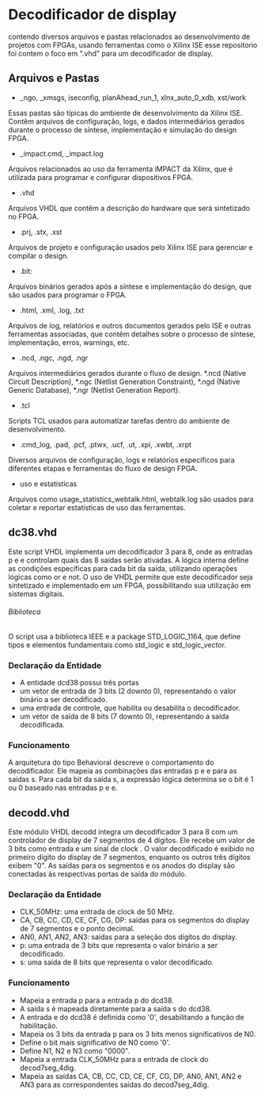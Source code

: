 # Decodificador de display 
contendo diversos arquivos e pastas relacionados ao desenvolvimento de projetos com FPGAs, usando ferramentas como o Xilinx ISE esse repositorio
foi contem o foco em ".vhd" para um decodificador de display.

## Arquivos e Pastas 
- _ngo, _xmsgs, iseconfig, planAhead_run_1, xlnx_auto_0_xdb, xst/work

Essas pastas são típicas do ambiente de desenvolvimento da Xilinx ISE. Contêm arquivos de configuração, logs, e dados intermediários gerados durante o processo de síntese, implementação e simulação do design FPGA.
- _impact.cmd, _impact.log

Arquivos relacionados ao uso da ferramenta iMPACT da Xilinx, que é utilizada para programar e configurar dispositivos FPGA.
- .vhd

Arquivos VHDL que contêm a descrição do hardware que será sintetizado no FPGA.
- .prj, .stx, .xst

Arquivos de projeto e configuração usados pelo Xilinx ISE para gerenciar e compilar o design.
- .bit:

Arquivos binários gerados após a síntese e implementação do design, que são usados para programar o FPGA.
- .html, .xml, .log, .txt

Arquivos de log, relatórios e outros documentos gerados pelo ISE e outras ferramentas associadas, que contêm detalhes sobre o processo de síntese, implementação, erros, warnings, etc.
- .ncd, .ngc, .ngd, .ngr

Arquivos intermediários gerados durante o fluxo de design. *.ncd (Native Circuit Description), *.ngc (Netlist Generation Constraint), *.ngd (Native Generic Database), *.ngr (Netlist Generation Report).
- .tcl

Scripts TCL usados para automatizar tarefas dentro do ambiente de desenvolvimento.
- .cmd_log, .pad, .pcf, .ptwx, .ucf, .ut, .xpi, .xwbt, .xrpt

Diversos arquivos de configuração, logs e relatórios específicos para diferentes etapas e ferramentas do fluxo de design FPGA. 
- uso e estatísticas

Arquivos como usage_statistics_webtalk.html, webtalk.log são usados para coletar e reportar estatísticas de uso das ferramentas.

## dc38.vhd
Este script VHDL implementa um decodificador 3 para 8, onde as entradas p e e controlam quais das 8 saídas serão ativadas.
A lógica interna define as condições específicas para cada bit da saída, utilizando operações lógicas como or e not. 
O uso de VHDL permite que este decodificador seja sintetizado e implementado em um FPGA, possibilitando sua utilização em sistemas digitais.

###### Biblioteca
O script usa a biblioteca IEEE e a package STD_LOGIC_1164, que define tipos e elementos fundamentais como std_logic e std_logic_vector.

### Declaração da Entidade
- A entidade dcd38 possui três portas
- um vetor de entrada de 3 bits (2 downto 0), representando o valor binário a ser decodificado.
- uma entrada de controle, que habilita ou desabilita o decodificador.
- um vetor de saída de 8 bits (7 downto 0), representando a saída decodificada.

### Funcionamento
A arquitetura do tipo Behavioral descreve o comportamento do decodificador. 
Ele mapeia as combinações das entradas p e e para as saídas s.
Para cada bit da saída s, a expressão lógica determina se o bit é 1 ou 0 baseado nas entradas p e e.

## decodd.vhd
Este módulo VHDL decodd integra um decodificador 3 para 8 com um controlador de display de 7 segmentos de 4 dígitos. 
Ele recebe um valor de 3 bits como entrada e um sinal de clock . 
O valor decodificado é exibido no primeiro dígito do display de 7 segmentos, enquanto os outros três dígitos exibem "0". 
As saídas para os segmentos e os anodos do display são conectadas às respectivas portas de saída do módulo.

### Declaração da Entidade
- CLK_50MHz: uma entrada de clock de 50 MHz.
- CA, CB, CC, CD, CE, CF, CG, DP: saídas para os segmentos do display de 7 segmentos e o ponto decimal.
- AN0, AN1, AN2, AN3: saídas para a seleção dos dígitos do display.
- p: uma entrada de 3 bits que representa o valor binário a ser decodificado.
- s: uma saída de 8 bits que representa o valor decodificado.

### Funcionamento
- Mapeia a entrada p para a entrada p do dcd38.
- A saída s é mapeada diretamente para a saída s do dcd38.
- A entrada e do dcd38 é definida como '0', desabilitando a função de habilitação.
- Mapeia os 3 bits da entrada p para os 3 bits menos significativos de N0.
- Define o bit mais significativo de N0 como '0'.
- Define N1, N2 e N3 como "0000".
- Mapeia a entrada CLK_50MHz para a entrada de clock do decod7seg_4dig.
- Mapeia as saídas CA, CB, CC, CD, CE, CF, CG, DP, AN0, AN1, AN2 e AN3 para as correspondentes saídas do decod7seg_4dig.




 




